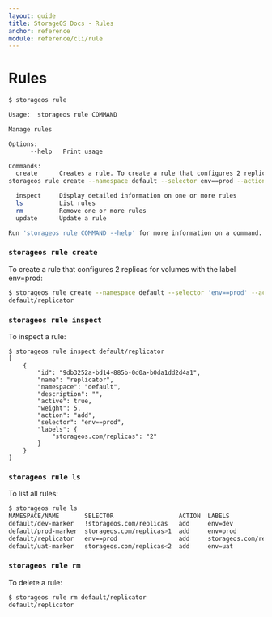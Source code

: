 ```yaml
---
layout: guide
title: StorageOS Docs - Rules
anchor: reference
module: reference/cli/rule
---
```


# Rules

```bash
$ storageos rule

Usage:  storageos rule COMMAND

Manage rules

Options:
      --help   Print usage

Commands:
  create      Creates a rule. To create a rule that configures 2 replicas for volumes with the label env=prod, run:
storageos rule create --namespace default --selector env==prod --action add --label storageos.com/replicas=2 replicator

  inspect     Display detailed information on one or more rules
  ls          List rules
  rm          Remove one or more rules
  update      Update a rule

Run 'storageos rule COMMAND --help' for more information on a command.
```

### `storageos rule create`
To create a rule that configures 2 replicas for volumes with the label env=prod:

```bash
$ storageos rule create --namespace default --selector 'env==prod' --action add --label storageos.com/replicas=2 replicator
default/replicator
```

### `storageos rule inspect`
To inspect a rule:

```
$ storageos rule inspect default/replicator
[
    {
        "id": "9db3252a-bd14-885b-0d0a-b0da1dd2d4a1",
        "name": "replicator",
        "namespace": "default",
        "description": "",
        "active": true,
        "weight": 5,
        "action": "add",
        "selector": "env==prod",
        "labels": {
            "storageos.com/replicas": "2"
        }
    }
]
```

### `storageos rule ls`
To list all rules:

```bash
$ storageos rule ls
NAMESPACE/NAME       SELECTOR                  ACTION  LABELS
default/dev-marker   !storageos.com/replicas   add     env=dev
default/prod-marker  storageos.com/replicas>1  add     env=prod
default/replicator   env==prod                 add     storageos.com/replicas=2
default/uat-marker   storageos.com/replicas<2  add     env=uat
```

### `storageos rule rm`
To delete a rule:

```bash
$ storageos rule rm default/replicator
default/replicator
```

